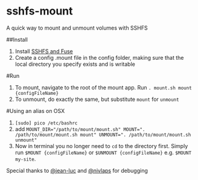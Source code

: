 # sshfs-mount
A quick way to mount and unmount volumes with SSHFS

##Install
1. Install [SSHFS and Fuse](http://osxfuse.github.io/)
2. Create a config .mount file in the config folder, making sure that the local directory you specify exists and is writable

#Run

1. To mount, navigate to the root of the mount app. Run `. mount.sh mount {configFileName}`
2. To unmount, do exactly the same, but substitute `mount` for `unmount`

#Using an alias on OSX

1. `[sudo] pico /etc/bashrc`
2. add   ```MOUNT_DIR="/path/to/mount/mount.sh"
MOUNT=". /path/to/mount/mount.sh mount"
UNMOUNT=". /path/to/mount/mount.sh unmount"```
3. Now in terminal you no longer need to `cd` to the directory first. Simply run `$MOUNT {configFileName}` or `$UNMOUNT {configFileName}` e.g. `$MOUNT my-site`.

Special thanks to [@jean-luc](https://github.com/jean-luc) and [@nivlaps](https://github.com/nivlaps) for debugging

